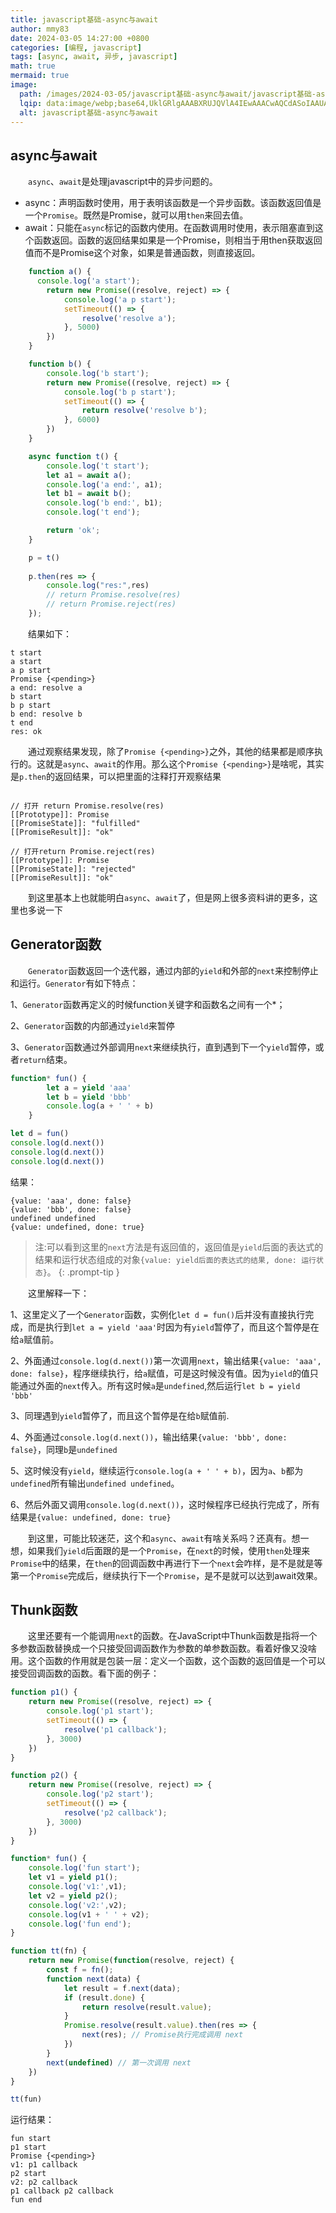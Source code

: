 ```yaml
---
title: javascript基础-async与await
author: mmy83
date: 2024-03-05 14:27:00 +0800
categories: [编程, javascript]
tags: [async, await, 异步, javascript]
math: true
mermaid: true
image:
  path: /images/2024-03-05/javascript基础-async与await/javascript基础-async与await-00.webp
  lqip: data:image/webp;base64,UklGRlgAAABXRUJQVlA4IEwAAACwAQCdASoIAAUAAUAmJZgCdADzes2gAP6t+soCze+jhfMw/h1Vdz/MmzokpHdi/Fou7dcpQbmVY8Wz3Vs0mKc8twSXoYWYbpYhIAAA
  alt: javascript基础-async与await
---
```


## async与await

&emsp;&emsp;```async```、```await```是处理javascript中的异步问题的。

+ async：声明函数时使用，用于表明该函数是一个异步函数。该函数返回值是一个```Promise```。既然是Promise，就可以用```then```来回去值。
+ await：只能在```async```标记的函数内使用。在函数调用时使用，表示阻塞直到这个函数返回。函数的返回结果如果是一个Promise，则相当于用then获取返回值而不是Promise这个对象，如果是普通函数，则直接返回。

```javascript
    function a() {
      console.log('a start');
        return new Promise((resolve, reject) => {
            console.log('a p start');
            setTimeout(() => {
                resolve('resolve a');
            }, 5000)
        })
    }

    function b() {
        console.log('b start');
        return new Promise((resolve, reject) => {
            console.log('b p start');
            setTimeout(() => {
                return resolve('resolve b');
            }, 6000)
        })
    }

    async function t() {
        console.log('t start');
        let a1 = await a();
        console.log('a end:', a1);
        let b1 = await b();
        console.log('b end:', b1);
        console.log('t end');

        return 'ok';
    }

    p = t()
    
    p.then(res => {
        console.log("res:",res)
        // return Promise.resolve(res)
        // return Promise.reject(res)
    });

```

&emsp;&emsp;结果如下：

```console
t start
a start
a p start
Promise {<pending>}
a end: resolve a
b start
b p start
b end: resolve b
t end
res: ok
```

&emsp;&emsp;通过观察结果发现，除了```Promise {<pending>}```之外，其他的结果都是顺序执行的。这就是```async```、```await```的作用。那么这个```Promise {<pending>}```是啥呢，其实是```p.then```的返回结果，可以把里面的注释打开观察结果

```console

// 打开 return Promise.resolve(res)
[[Prototype]]: Promise
[[PromiseState]]: "fulfilled"
[[PromiseResult]]: "ok"

// 打开return Promise.reject(res)
[[Prototype]]: Promise
[[PromiseState]]: "rejected"
[[PromiseResult]]: "ok"

```

&emsp;&emsp;到这里基本上也就能明白```async```、```await```了，但是网上很多资料讲的更多，这里也多说一下

## Generator函数

&emsp;&emsp;```Generator```函数返回一个迭代器，通过内部的```yield```和外部的```next```来控制停止和运行。```Generator```有如下特点：

1、```Generator```函数再定义的时候function关键字和函数名之间有一个*；

2、```Generator```函数的内部通过```yield```来暂停

3、```Generator```函数通过外部调用```next```来继续执行，直到遇到下一个```yield```暂停，或者```return```结束。

```javascript
function* fun() {
        let a = yield 'aaa'
        let b = yield 'bbb'
        console.log(a + ' ' + b)
    }

let d = fun()
console.log(d.next())
console.log(d.next())
console.log(d.next())
```

结果：

```console
{value: 'aaa', done: false}
{value: 'bbb', done: false}
undefined undefined
{value: undefined, done: true}
```

> 注:可以看到这里的```next```方法是有返回值的，返回值是```yield```后面的表达式的结果和运行状态组成的对象```{value: yield后面的表达式的结果, done: 运行状态}```。
{: .prompt-tip }

&emsp;&emsp;这里解释一下：

1、这里定义了一个```Generator```函数，实例化```let d = fun()```后并没有直接执行完成，而是执行到```let a = yield 'aaa'```时因为有```yield```暂停了，而且这个暂停是在给```a```赋值前。

2、外面通过```console.log(d.next())```第一次调用```next```，输出结果```{value: 'aaa', done: false}```，程序继续执行，给```a```赋值，可是这时候没有值。因为```yield```的值只能通过外面的```next```传入。所有这时候```a```是```undefined```,然后运行```let b = yield 'bbb'```

3、同理遇到```yield```暂停了，而且这个暂停是在给```b```赋值前.

4、外面通过```console.log(d.next())```，输出结果```{value: 'bbb', done: false}```，同理```b```是```undefined```

5、这时候没有```yield```，继续运行```console.log(a + ' ' + b)```，因为```a```、```b```都为```undefined```所有输出```undefined undefined```。

6、然后外面又调用```console.log(d.next())```，这时候程序已经执行完成了，所有结果是```{value: undefined, done: true}```

&emsp;&emsp;到这里，可能比较迷茫，这个和```async```、```await```有啥关系吗？还真有。想一想，如果我们```yield```后面跟的是一个```Promise```，在```next```的时候，使用```then```处理来```Promise```中的结果，在```then```的回调函数中再进行下一个```next```会咋样，是不是就是等第一个```Promise```完成后，继续执行下一个```Promise```，是不是就可以达到await效果。

## Thunk函数

&emsp;&emsp;这里还要有一个能调用```next```的函数。在JavaScript中Thunk函数是指将一个多参数函数替换成一个只接受回调函数作为参数的单参数函数。看着好像又没啥用。这个函数的作用就是包装一层：定义一个函数，这个函数的返回值是一个可以接受回调函数的函数。看下面的例子：

```javascript
function p1() {
    return new Promise((resolve, reject) => {
        console.log('p1 start');
        setTimeout(() => {
            resolve('p1 callback');
        }, 3000)
    })
}

function p2() {
    return new Promise((resolve, reject) => {
        console.log('p2 start');
        setTimeout(() => {
            resolve('p2 callback');
        }, 3000)
    })
}

function* fun() {
    console.log('fun start');
    let v1 = yield p1();
    console.log('v1:',v1);
    let v2 = yield p2();
    console.log('v2:',v2);
    console.log(v1 + ' ' + v2);
    console.log('fun end');
}

function tt(fn) {
    return new Promise(function(resolve, reject) {
        const f = fn();
        function next(data) {
            let result = f.next(data);
            if (result.done) {
                return resolve(result.value);
            }
            Promise.resolve(result.value).then(res => {
                next(res); // Promise执行完成调用 next
            })
        }
        next(undefined) // 第一次调用 next
    })
}

tt(fun)

```

运行结果：

```console
fun start
p1 start
Promise {<pending>}
v1: p1 callback
p2 start
v2: p2 callback
p1 callback p2 callback
fun end
```
